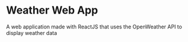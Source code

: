 # Weather Web App
A web application made with ReactJS that uses the OpenWeather API to display weather data
